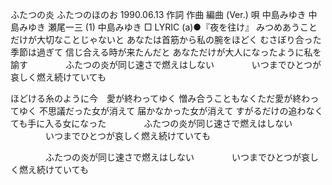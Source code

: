 
ふたつの炎
ふたつのほのお
1990.06.13
作詞  作曲  編曲 (Ver.)   唄
中島みゆき   中島みゆき   瀬尾一三 (1)
中島みゆき
□ LYRIC (a)●『夜を往け』
みつめあうことだけが大切なことじゃないと
あなたは首筋から私の腕をほどく
むさぼり合った季節は過ぎて
信じ合える時が来たんだと
あなただけが大人になったように私を諭す
　　　　ふたつの炎が同じ速さで燃えはしない
　　　　いつまでひとつが哀しく燃え続けていても

ほどける糸のように今　愛が終わってゆく
憎み合うこともなくただ愛が終わってゆく
不思議だった女が消えて
届かなかった女が消えて
すがるだけの追わなくても手に入る女になった
　　　　ふたつの炎が同じ速さで燃えはしない
　　　　いつまでひとつが哀しく燃え続けていても

　　　　ふたつの炎が同じ速さで燃えはしない
　　　　いつまでひとつが哀しく燃え続けていても